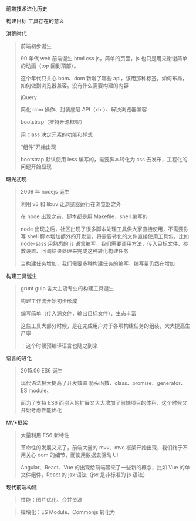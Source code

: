 前端技术进化历史

构建目标 工具存在的意义

洪荒时代

> 前端初步诞生
>
> 90 年代 web 前端诞生 html css js，简单的页面，js 也只是用来谢谢简单的动画（top 回到顶部）。
>
> 这个年代只关心 bom、dom 新增了哪些 api，该用那种标签，如何布局，如何做到浏览器兼容。没有什么需要构建的内容
>
> jQuery
>
> 简化 dom 操作、封装底层 API（xhr）、解决浏览器兼容
>
> bootstrap（推特开源框架）
>
> 用 class 决定元素的功能和样式
>
> “组件”开始出现
>
> bootstrap 默认使用 less 编写的，需要脚本转化为 css 去发布，工程化的问题开始显现

曙光初现

> 2009 年 nodejs 诞生
>
> 利用 v8 和 libuv 让浏览器运行在浏览器之外
>
> 在 node 出现之前，脚本都是用 Makefile，shell 编写的
>
> node 出现之后，社区出现了很多脚本处理工具供大家直接使用，不需要你写 shell 脚本增加额外的开发量，将需要转化的文件直接使用工具包，比如 node-sass 用熟悉的 js 语言编写，我们需要调用方法，传入目标文件、参数设置、回调结果处理来完成这种转化构建任务
>
> 当构建任务增加，我们需要多种构建任务的编写，编写量仍然在增加

构建工具诞生

> grunt gulp 各大主流专业的构建工具诞生
>
> 构建工作流开始初步形成
>
> 编写简单（传入源文件，输出目标文件）、生态丰富
>
> 这些工具大部分时候，是在完成用户对于各项构建任务的组装，大大提高生产率
>
> ：这个时候预编译语言也随之到来

语言的进化

> 2015.06 ES6 诞生
>
> 现代语法极大提高了开发效率 箭头函数、class、promise、generator、 ES module、
>
> 而为了支持 ES6 而引入的扩展又大大增加了前端项目的体积，这个时候又开始考虑性能优化

MV\*框架

> 大量利用 ES6 新特性
>
> 革命性的发展又来了，前端大量的 mvv、mvc 框架开始出现，我们终于不用关心 dom 的细节，而使用数据去驱动 UI
>
> Angular、React、Vue 的出现给前端带来了一些新的概念，比如 Vue 的单文件组件，React 的 jsx 语法（jsx 是非标准的 js 语法）

现代前端构建

> 性能：图片优化、合并资源

> 模块化：ES Module、Commonjs 转化为<script>标签

> 强力的语法转化：ES6\7\8，jsx

> 统一打包过程、整体分析优化：vue 单文件组件
